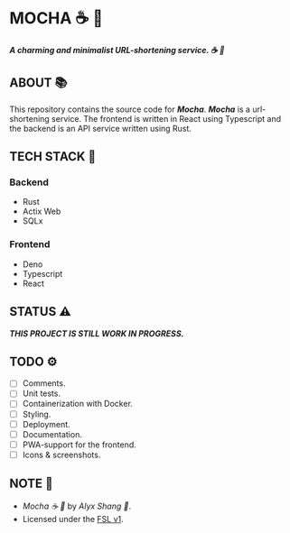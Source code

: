 # MOCHA :coffee: :doughnut:

***A charming and minimalist URL-shortening service. :coffee: :doughnut:***

## ABOUT :books:

This repository contains the source code for ***Mocha***. ***Mocha*** is a url-shortening service. The frontend is written in React using Typescript and the backend is an API service written using Rust.

## TECH STACK :pancakes:

### Backend

- Rust
- Actix Web
- SQLx

### Frontend

- Deno
- Typescript
- React

## STATUS :warning:

***THIS PROJECT IS STILL WORK IN PROGRESS.***

## TODO :gear:

- [ ] Comments.
- [ ] Unit tests.
- [ ] Containerization with Docker.
- [ ] Styling.
- [ ] Deployment.
- [ ] Documentation.
- [ ] PWA-support for the frontend.
- [ ] Icons & screenshots.

## NOTE :scroll:

- *Mocha :coffee: :doughnut:* by *Alyx Shang :black_heart:*.
- Licensed under the [FSL v1](https://github.com/alyxshang/fair-software-license).
